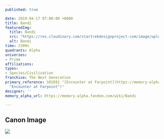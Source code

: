 ```yaml
---
published: true

date: 2019-04-17 07:00:00 +0000
title: Bandi
featuredImg:
  title: Bandi
  src: "https://res.cloudinary.com/startrekdesignproject-com/image/upload/v1555533059/Bandi.png"
  alt: Bandi
time: 2300s
quadrants: Alpha
universes:
- Prime
affiliations:
types:
- Species/Civilization
franchise: The Next Generation
primary_reference: S01E01 "[Encounter at Farpoint](https://memory-alpha.fandom.com/wiki/Encounter_at_Farpoint
  "Encounter at Farpoint")"
designer: ''
memory_alpha_url: https://memory-alpha.fandom.com/wiki/Bandi

---
```

## Canon Image

![](https://res.cloudinary.com/startrekdesignproject-com/image/upload/v1555533059/Bandi1.jpg)